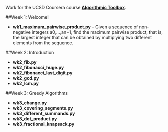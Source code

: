 Work for the UCSD Coursera course [**Algorithmic Toolbox**](https://www.coursera.org/learn/algorithmic-toolbox/home/welcome).

##Week 1: Welcome!
* **wk1_maximum_pairwise_product.py** – Given a sequence of non-negative integers a0,…,an−1, find the maximum pairwise product, that is, the largest integer that can be obtained by multiplying two different elements from the sequence.

##Week 2: Introduction
* **wk2_fib.py**
* **wk2_fibonacci_huge.py**
* **wk2_fibonacci_last_digit.py**
* **wk2_gcd.py**
* **wk2_lcm.py**

##Week 3: Greedy Algorithms
* **wk3_change.py**
* **wk3_covering_segments.py**
* **wk3_different_summands.py**
* **wk3_dot_product.py**
* **wk3_fractional_knapsack.py**
